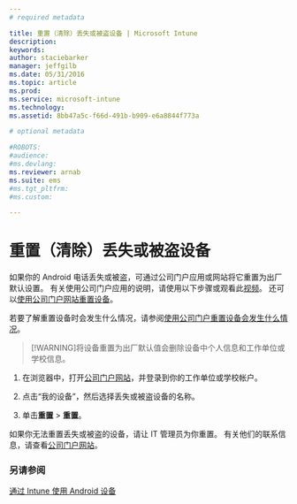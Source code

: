 ```yaml
---
# required metadata

title: 重置（清除）丢失或被盗设备 | Microsoft Intune
description:
keywords:
author: staciebarker
manager: jeffgilb
ms.date: 05/31/2016
ms.topic: article
ms.prod:
ms.service: microsoft-intune
ms.technology:
ms.assetid: 8bb47a5c-f66d-491b-b909-e6a8844f773a

# optional metadata

#ROBOTS:
#audience:
#ms.devlang:
ms.reviewer: arnab
ms.suite: ems
#ms.tgt_pltfrm:
#ms.custom:

---
```



# 重置（清除）丢失或被盗设备

如果你的 Android 电话丢失或被盗，可通过公司门户应用或网站将它重置为出厂默认设置。 有关使用公司门户应用的说明，请使用以下步骤或观看此[视频](http://aka.ms/ly1x17)。 还可以[使用公司门户网站重置设备](reset-your-device-cpwebsite.md)。

若要了解重置设备时会发生什么情况，请参阅[使用公司门户重置设备会发生什么情况](what-happens-if-you-reset-your-device-using-the-company-portal-android.md)。

> [!WARNING]将设备重置为出厂默认值会删除设备中个人信息和工作单位或学校信息。

1.  在浏览器中，打开[公司门户网站](http://portal.manage.microsoft.com)，并登录到你的工作单位或学校帐户。

2.  点击“我的设备”，然后选择丢失或被盗设备的名称。

3.  单击**重置** &gt; **重置**。

如果你无法重置丢失或被盗的设备，请让 IT 管理员为你重置。 有关他们的联系信息，请查看[公司门户网站](http://portal.manage.microsoft.com)。

### 另请参阅
[通过 Intune 使用 Android 设备](using-your-android-device-with-intune.md)



<!--HONumber=Jun16_HO2-->


